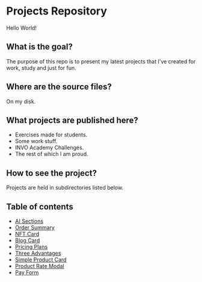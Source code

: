 # Projects Repository

Hello World!

## What is the goal?

The purpose of this repo is to present my latest projects that I've created for work, study and just for fun.

## Where are the source files?

On my disk.

## What projects are published here?

- Exercises made for students.
- Some work stuff.
- INVO Academy Challenges.
- The rest of which I am proud.

## How to see the project?

Projects are held in subdirectories listed below.

## Table of contents

- [AI Sections](https://vnowacki.github.io/aisections)
- [Order Summary](https://vnowacki.github.io/ordersummary)
- [NFT Card](https://vnowacki.github.io/nftcard)
- [Blog Card](https://vnowacki.github.io/blogcard)
- [Pricing Plans](https://vnowacki.github.io/pricingplans)
- [Three Advantages](https://vnowacki.github.io/threeadvantages)
- [Simple Product Card](https://vnowacki.github.io/simpleproductcard)
- [Product Rate Modal](https://vnowacki.github.io/productratemodal)
- [Pay Form](https://vnowacki.github.io/payform)
